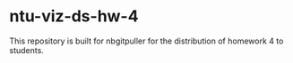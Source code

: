 # ntu-viz-ds-hw-4
This repository is built for nbgitpuller for the distribution of homework 4 to students.
